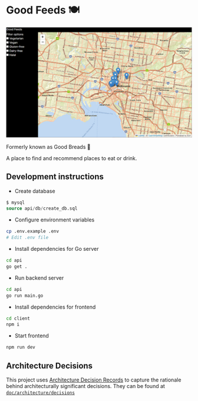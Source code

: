 # Good Feeds 🍽

![screenshot](./doc/screenshot.png)

Formerly known as Good Breads 🍞

A place to find and recommend places to eat or drink.

## Development instructions
- Create database
```sql
$ mysql
source api/db/create_db.sql
```
- Configure environment variables
```sh
cp .env.example .env
# Edit .env file
```
- Install dependencies for Go server
```sh
cd api
go get .
```
- Run backend server
```sh
cd api
go run main.go
```
- Install dependencies for frontend
```sh
cd client
npm i
```
- Start frontend
```sh
npm run dev
```

## Architecture Decisions

This project uses [Architecture Decision Records](https://adr.github.io/) to capture the rationale behind architecturally significant decisions. They can be found at [`doc/architecture/decisions`](doc/architecture/decisions)
